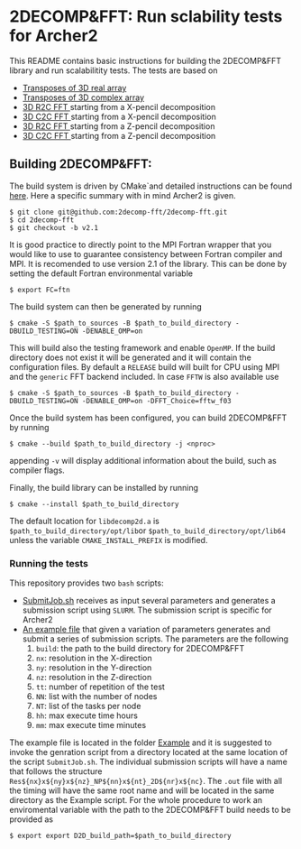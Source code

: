 # 2DECOMP&FFT: Run sclability tests for Archer2

This README contains basic instructions for building the 2DECOMP&FFT library and run scalabilitity tests. 
The tests are based on 

- [Transposes of 3D real array](https://github.com/2decomp-fft/2decomp-fft/blob/v2.1/examples/test2d/README.md)
- [Transposes of 3D complex array](https://github.com/2decomp-fft/2decomp-fft/blob/v2.1/examples/test2d/README.md)
- [3D R2C FFT ](https://github.com/2decomp-fft/2decomp-fft/blob/v2.1/examples/fft_physical_x/README.md) starting from a X-pencil decomposition
- [3D C2C FFT ](https://github.com/2decomp-fft/2decomp-fft/blob/v2.1/examples/fft_physical_x/README.md) starting from a X-pencil decomposition
- [3D R2C FFT ](https://github.com/2decomp-fft/2decomp-fft/blob/v2.1/examples/fft_physical_z/README.md) starting from a Z-pencil decomposition
- [3D C2C FFT ](https://github.com/2decomp-fft/2decomp-fft/blob/v2.1/examples/fft_physical_z/README.md) starting from a Z-pencil decomposition

## Building 2DECOMP&FFT:

The build system is driven by CMake`and detailed instructions can be found [here](https://github.com/2decomp-fft/2decomp-fft/blob/v2.1/INSTALL.md). 
Here a specific summary with in mind Archer2 is given. 
```
$ git clone git@github.com:2decomp-fft/2decomp-fft.git
$ cd 2decomp-fft
$ git checkout -b v2.1
```
It is good practice to directly point to the MPI Fortran wrapper 
that you would like to use to guarantee consistency between Fortran compiler and MPI. 
It is recomended to use version 2.1 of the library. 
This can be done by setting the default Fortran environmental variable 
```
$ export FC=ftn
```
The build system can then be generated by running
```
$ cmake -S $path_to_sources -B $path_to_build_directory -DBUILD_TESTING=ON -DENABLE_OMP=on
```
This will build also the testing framework and enable ``OpenMP``.
If the build directory does not exist it will be generated and it will contain the configuration files.
By default a ``RELEASE`` build will built for CPU using MPI and the ``generic`` FFT backend included. 
In case ``FFTW`` is also available use 
```
$ cmake -S $path_to_sources -B $path_to_build_directory -DBUILD_TESTING=ON -DENABLE_OMP=on -DFFT_Choice=fftw_f03
```
Once the build system has been configured, you can build 2DECOMP&FFT by running
```
$ cmake --build $path_to_build_directory -j <nproc>
```
appending `-v` will display additional information about the build, such as compiler flags.

Finally, the build library can be installed by running 
```
$ cmake --install $path_to_build_directory
```
The default location for `libdecomp2d.a` is `$path_to_build_directory/opt/lib`or  `$path_to_build_directory/opt/lib64` unless the variable `CMAKE_INSTALL_PREFIX` is modified.


### Running the tests

This repository provides two `bash` scripts:

- [SubmitJob.sh](SubmitJob.sh) receives as input several parameters and generates a submission script using `SLURM`. The submission script is specific for Archer2
- [An example file](RunScalability_1024x1024x1024.sh) that given a variation of parameters generates and submit a series of submission scripts. The parameters are the following 
  1. `build`: the path to the build directory for 2DECOMP&FFT
  2. `nx`: resolution in the X-direction
  3. `ny`: resolution in the Y-direction
  4. `nz`: resolution in the Z-direction
  5. `tt`: number of repetition of the test
  6. `NN`: list with the number of nodes
  7. `NT`: list of the tasks per node
  8. `hh`: max execute time hours
  9. `mm`: max execute time minutes

The example file is located in the folder [Example](Example) and it is suggested to invoke the genration script from a directory located at the same location 
of the script `SubmitJob.sh`. 
The individual submission scripts will have a name that follows the structure `Res${nx}x${ny}x${nz}_NP${nn}x${nt}_2D${nr}x${nc}`. 
The `.out` file with all the timing will have the same root name and will be located in the same directory as the Example script.
For the whole procedure to work an enviromental variable with the path to the 2DECOMP&FFT build needs to be provided as

```
$ export export D2D_build_path=$path_to_build_directory
```
 
